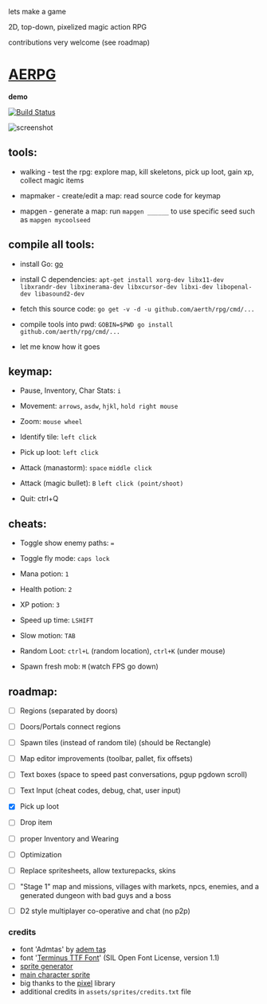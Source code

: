 lets make a game

2D, top-down, pixelized magic action RPG

contributions very welcome (see roadmap)

# [AERPG](https://github.com/aerth/rpg)

**demo**

[![Build Status](https://travis-ci.org/aerth/rpg.svg?branch=master)](https://travis-ci.org/aerth/rpg)

![screenshot](https://raw.githubusercontent.com/aerth/rpg/master/doc/screenshot.png)

## tools:

  * walking - test the rpg: explore map, kill skeletons, pick up loot, gain xp, collect magic items

  * mapmaker - create/edit a map:  read source code for keymap  

  * mapgen - generate a map: run `mapgen ______` to use specific seed such as `mapgen mycoolseed`

## compile all tools:

  * install Go: [go](https://golang.org)

  * install C dependencies: `apt-get install xorg-dev libx11-dev libxrandr-dev libxinerama-dev libxcursor-dev libxi-dev libopenal-dev libasound2-dev`

  * fetch this source code: `go get -v -d -u github.com/aerth/rpg/cmd/...`

  * compile tools into pwd: `GOBIN=$PWD go install github.com/aerth/rpg/cmd/...`

  * let me know how it goes

## keymap:

  * Pause, Inventory, Char Stats: `i`
  
  * Movement: `arrows`, `asdw`, `hjkl`, `hold right mouse`

  * Zoom: `mouse wheel`

  * Identify tile: `left click`

  * Pick up loot: `left click`

  * Attack (manastorm): `space` `middle click`

  * Attack (magic bullet): `B` `left click (point/shoot)`

  * Quit: ctrl+Q

## cheats:

  * Toggle show enemy paths: `=`

  * Toggle fly mode: `caps lock`

  * Mana potion: `1`

  * Health potion: `2`

  * XP potion: `3`

  * Speed up time: `LSHIFT`

  * Slow motion: `TAB`

  * Random Loot: `ctrl+L` (random location), `ctrl+K` (under mouse)

  * Spawn fresh mob: `M` (watch FPS go down)

## roadmap:

  * [ ] Regions (separated by doors)

  * [ ] Doors/Portals connect regions

  * [ ] Spawn tiles (instead of random tile) (should be Rectangle)

  * [ ] Map editor improvements (toolbar, pallet, fix offsets)
 
  * [ ] Text boxes (space to speed past conversations, pgup pgdown scroll)
  
  * [ ] Text Input (cheat codes, debug, chat, user input)

  * [x] Pick up loot

  * [ ] Drop item

  * [ ] proper Inventory and Wearing

  * [ ] Optimization

  * [ ] Replace spritesheets, allow texturepacks, skins

  * [ ] "Stage 1" map and missions, villages with markets, npcs, enemies, and a generated dungeon with bad guys and a boss

  * [ ] D2 style multiplayer co-operative and chat (no p2p)


### credits

  * font 'Admtas' by [adem taş](http://www.dafont.com/profile.php?user=980017)
  * font '[Terminus TTF Font](http://files.ax86.net/terminus-ttf/)' (SIL Open Font License, version 1.1)
  * [sprite generator](http://gaurav.munjal.us/Universal-LPC-Spritesheet-Character-Generator/)
  * [main character sprite](http://mmorpgmakerxb.com/p/characters-sprites-generator)
  * big thanks to the [pixel](https://github.com/faiface/pixel) library
  * additional credits in `assets/sprites/credits.txt` file

